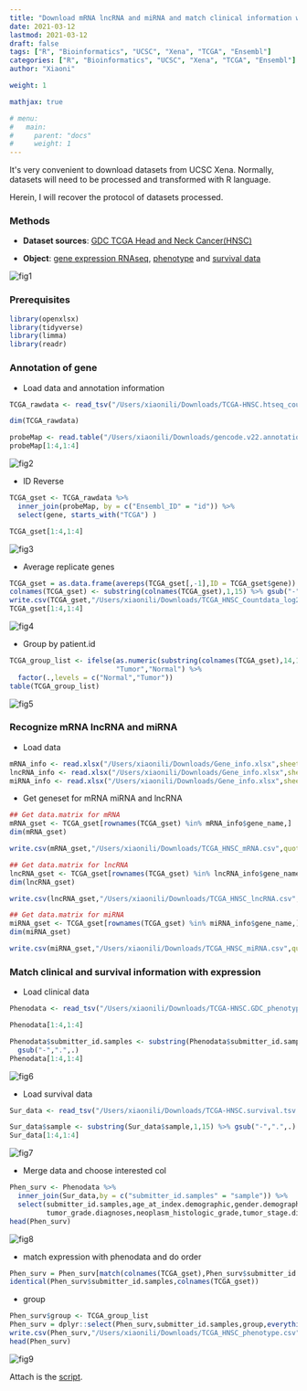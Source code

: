```yaml
---
title: "Download mRNA lncRNA and miRNA and match clinical information with R from UCSC Xena"
date: 2021-03-12
lastmod: 2021-03-12
draft: false
tags: ["R", "Bioinformatics", "UCSC", "Xena", "TCGA", "Ensembl"]
categories: ["R", "Bioinformatics", "UCSC", "Xena", "TCGA", "Ensembl"]
author: "Xiaoni"

weight: 1

mathjax: true

# menu:
#   main:
#     parent: "docs"
#     weight: 1
---
```


It's very convenient to download datasets from UCSC Xena. Normally, datasets will need to be processed and transformed with R language. 

Herein, I will recover the protocol of datasets processed.

<!--more-->

### Methods

- **Dataset sources**: [GDC TCGA Head and Neck Cancer(HNSC)](https://xenabrowser.net/datapages/?cohort=GDC%20TCGA%20Head%20and%20Neck%20Cancer%20(HNSC)&removeHub=https%3A%2F%2Fxena.treehouse.gi.ucsc.edu%3A443)

- **Object**: [gene expression RNAseq](https://gdc-hub.s3.us-east-1.amazonaws.com/latest/TCGA-HNSC.htseq_counts.tsv.gz), [phenotype](https://gdc-hub.s3.us-east-1.amazonaws.com/latest/TCGA-HNSC.GDC_phenotype.tsv.gz) and [survival data](https://gdc-hub.s3.us-east-1.amazonaws.com/latest/TCGA-HNSC.survival.tsv.gz)

![fig1](fig1.png)

### Prerequisites

```r
library(openxlsx)
library(tidyverse)
library(limma)
library(readr)
```

### Annotation of gene

- Load data and annotation information

```r
TCGA_rawdata <- read_tsv("/Users/xiaonili/Downloads/TCGA-HNSC.htseq_counts.tsv.gz")

dim(TCGA_rawdata)

probeMap <- read.table("/Users/xiaonili/Downloads/gencode.v22.annotation.gene.probeMap",sep = "\t" , header = T)
probeMap[1:4,1:4]
```

![fig2](fig2.png)

- ID Reverse
  
```r
TCGA_gset <- TCGA_rawdata %>%
  inner_join(probeMap, by = c("Ensembl_ID" = "id")) %>%
  select(gene, starts_with("TCGA") )

TCGA_gset[1:4,1:4]
```

![fig3](fig3.png)

- Average replicate genes

```r
TCGA_gset = as.data.frame(avereps(TCGA_gset[,-1],ID = TCGA_gset$gene))
colnames(TCGA_gset) <- substring(colnames(TCGA_gset),1,15) %>% gsub("-",".",.)
write.csv(TCGA_gset,"/Users/xiaonili/Downloads/TCGA_HNSC_Countdata_log2+1.csv")
TCGA_gset[1:4,1:4]
```

![fig4](fig4.png)

- Group by patient.id

```r
TCGA_group_list <- ifelse(as.numeric(substring(colnames(TCGA_gset),14,15)) < 10,
                          "Tumor","Normal") %>% 
  factor(.,levels = c("Normal","Tumor"))
table(TCGA_group_list)
```

![fig5](fig5.png)

### Recognize mRNA lncRNA and miRNA

- Load data

```r
mRNA_info <- read.xlsx("/Users/xiaonili/Downloads/Gene_info.xlsx",sheet = "mRNA_info")
lncRNA_info <- read.xlsx("/Users/xiaonili/Downloads/Gene_info.xlsx",sheet = "lncRNA_info")
miRNA_info <- read.xlsx("/Users/xiaonili/Downloads/Gene_info.xlsx",sheet = "miRNA_info")
```

- Get geneset for mRNA miRNA and lncRNA 

```r
## Get data.matrix for mRNA
mRNA_gset <- TCGA_gset[rownames(TCGA_gset) %in% mRNA_info$gene_name,]
dim(mRNA_gset)

write.csv(mRNA_gset,"/Users/xiaonili/Downloads/TCGA_HNSC_mRNA.csv",quote = F,row.names = T)

## Get data.matrix for lncRNA
lncRNA_gset <- TCGA_gset[rownames(TCGA_gset) %in% lncRNA_info$gene_name,]
dim(lncRNA_gset)

write.csv(lncRNA_gset,"/Users/xiaonili/Downloads/TCGA_HNSC_lncRNA.csv",quote = F,row.names = T)

## Get data.matrix for miRNA
miRNA_gset <- TCGA_gset[rownames(TCGA_gset) %in% miRNA_info$gene_name,]
dim(miRNA_gset)

write.csv(miRNA_gset,"/Users/xiaonili/Downloads/TCGA_HNSC_miRNA.csv",quote = F,row.names = T)
```

### Match clinical and survival information with expression

- Load clinical data

```r
Phenodata <- read_tsv("/Users/xiaonili/Downloads/TCGA-HNSC.GDC_phenotype.tsv.gz")

Phenodata[1:4,1:4]

Phenodata$submitter_id.samples <- substring(Phenodata$submitter_id.samples,1,15) %>% 
  gsub("-",".",.)
Phenodata[1:4,1:4]
```

![fig6](fig6.png)

- Load survival data

```r
Sur_data <- read_tsv("/Users/xiaonili/Downloads/TCGA-HNSC.survival.tsv.gz")

Sur_data$sample <- substring(Sur_data$sample,1,15) %>% gsub("-",".",.)
Sur_data[1:4,1:4]
```

![fig7](fig7.png)

- Merge data and choose interested col

```r
Phen_surv <- Phenodata %>%
  inner_join(Sur_data,by = c("submitter_id.samples" = "sample")) %>%
  select(submitter_id.samples,age_at_index.demographic,gender.demographic,
         tumor_grade.diagnoses,neoplasm_histologic_grade,tumor_stage.diagnoses,OS,OS.time)
head(Phen_surv)
```

![fig8](fig8.png)

- match expression with phenodata and do order

```r
Phen_surv = Phen_surv[match(colnames(TCGA_gset),Phen_surv$submitter_id.samples),]
identical(Phen_surv$submitter_id.samples,colnames(TCGA_gset))
```

- group

```r
Phen_surv$group <- TCGA_group_list
Phen_surv = dplyr::select(Phen_surv,submitter_id.samples,group,everything())
write.csv(Phen_surv,"/Users/xiaonili/Downloads/TCGA_HNSC_phenotype.csv")
head(Phen_surv)
```

![fig9](fig9.png)

Attach is the [script](UCSCdownload.R).
